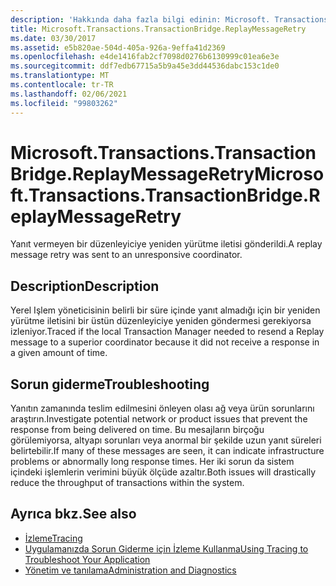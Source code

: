 ```yaml
---
description: 'Hakkında daha fazla bilgi edinin: Microsoft. Transactions. TransactionBridge. ReplayMessageRetry'
title: Microsoft.Transactions.TransactionBridge.ReplayMessageRetry
ms.date: 03/30/2017
ms.assetid: e5b820ae-504d-405a-926a-9effa41d2369
ms.openlocfilehash: e4de1416fab2cf7098d0276b6130999c01ea6e3e
ms.sourcegitcommit: ddf7edb67715a5b9a45e3dd44536dabc153c1de0
ms.translationtype: MT
ms.contentlocale: tr-TR
ms.lasthandoff: 02/06/2021
ms.locfileid: "99803262"
---
```

# <a name="microsofttransactionstransactionbridgereplaymessageretry"></a><span data-ttu-id="7bdc2-103">Microsoft.Transactions.TransactionBridge.ReplayMessageRetry</span><span class="sxs-lookup"><span data-stu-id="7bdc2-103">Microsoft.Transactions.TransactionBridge.ReplayMessageRetry</span></span>

<span data-ttu-id="7bdc2-104">Yanıt vermeyen bir düzenleyiciye yeniden yürütme iletisi gönderildi.</span><span class="sxs-lookup"><span data-stu-id="7bdc2-104">A replay message retry was sent to an unresponsive coordinator.</span></span>  
  
## <a name="description"></a><span data-ttu-id="7bdc2-105">Description</span><span class="sxs-lookup"><span data-stu-id="7bdc2-105">Description</span></span>  

 <span data-ttu-id="7bdc2-106">Yerel Işlem yöneticisinin belirli bir süre içinde yanıt almadığı için bir yeniden yürütme iletisini bir üstün düzenleyiciye yeniden göndermesi gerekiyorsa izleniyor.</span><span class="sxs-lookup"><span data-stu-id="7bdc2-106">Traced if the local Transaction Manager needed to resend a Replay message to a superior coordinator because it did not receive a response in a given amount of time.</span></span>  
  
## <a name="troubleshooting"></a><span data-ttu-id="7bdc2-107">Sorun giderme</span><span class="sxs-lookup"><span data-stu-id="7bdc2-107">Troubleshooting</span></span>  

 <span data-ttu-id="7bdc2-108">Yanıtın zamanında teslim edilmesini önleyen olası ağ veya ürün sorunlarını araştırın.</span><span class="sxs-lookup"><span data-stu-id="7bdc2-108">Investigate potential network or product issues that prevent the response from being delivered on time.</span></span>  <span data-ttu-id="7bdc2-109">Bu mesajların birçoğu görülemiyorsa, altyapı sorunları veya anormal bir şekilde uzun yanıt süreleri belirtebilir.</span><span class="sxs-lookup"><span data-stu-id="7bdc2-109">If many of these messages are seen, it can indicate infrastructure problems or abnormally long response times.</span></span> <span data-ttu-id="7bdc2-110">Her iki sorun da sistem içindeki işlemlerin verimini büyük ölçüde azaltır.</span><span class="sxs-lookup"><span data-stu-id="7bdc2-110">Both issues will drastically reduce the throughput of transactions within the system.</span></span>  
  
## <a name="see-also"></a><span data-ttu-id="7bdc2-111">Ayrıca bkz.</span><span class="sxs-lookup"><span data-stu-id="7bdc2-111">See also</span></span>

- [<span data-ttu-id="7bdc2-112">İzleme</span><span class="sxs-lookup"><span data-stu-id="7bdc2-112">Tracing</span></span>](index.md)
- [<span data-ttu-id="7bdc2-113">Uygulamanızda Sorun Giderme için İzleme Kullanma</span><span class="sxs-lookup"><span data-stu-id="7bdc2-113">Using Tracing to Troubleshoot Your Application</span></span>](using-tracing-to-troubleshoot-your-application.md)
- [<span data-ttu-id="7bdc2-114">Yönetim ve tanılama</span><span class="sxs-lookup"><span data-stu-id="7bdc2-114">Administration and Diagnostics</span></span>](../index.md)
